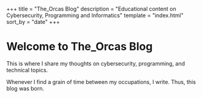 +++
title = "The_Orcas Blog"
description = "Educational content on Cybersecurity, Programming and Informatics"
template = "index.html"
sort_by = "date"
+++

# Welcome to The_Orcas Blog

This is where I share my thoughts on cybersecurity, programming, and technical topics.

Whenever I find a grain of time between my occupations, I write. Thus, this blog was born.
